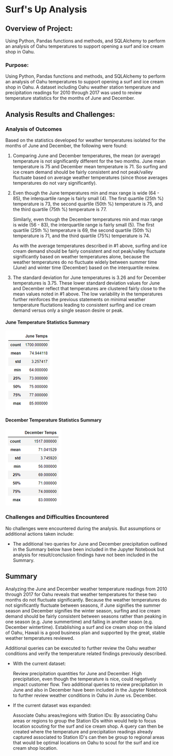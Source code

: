 # Surf's Up Analysis

## Overview of Project:

Using Python, Pandas functions and methods, and SQLAlchemy to perform an analysis of Oahu temperatures to support opening a surf and ice cream shop in Oahu.  

### Purpose:

Using Python, Pandas functions and methods, and SQLAlchemy to perform an analysis of Oahu temperatures to support opening a surf and ice cream shop in Oahu.  A dataset including Oahu weather station temperature and precipitation readings for 2010 through 2017 was used to review temperature statistics for the months of June and December.

## Analysis Results and Challenges:

### Analysis of Outcomes 
Based on the statistics developed for weather temperatures isolated for the months of June and December, the following were found:

1. Comparing June and December temperatures, the mean (or average) temperature is not significantly different for the two months.  June mean temperature is 75 and December mean temperature is 71.  So surfing and ice cream demand should be fairly consistent and not peak/valley fluctuate based on average weather temperatures (since those averages temperatures do not vary significantly).

2. Even though the June temperatures min and max range is wide (64 - 85), the interquartile range is fairly small (4).  The first quartile (25th %) temperature is 73, the second quartile (50th %) temperature is 75, and the third quartile (75th %) temperature is 77.  

   Similarly, even though the December temperatures min and max range is wide (56 - 83), the interquartile range is fairly small (5).  The first quartile (25th %) temperature is 69, the second quartile (50th %) temperature is 71, and the third quartile (75%) temperature is 74.  

   As with the average temperatures described in #1 above, surfing and ice cream demand should be fairly consistent and not peak/valley fluctuate significantly based on weather temperatures alone, because the weather temperatures do no fluctuate widely between summer time (June) and winter time (December) based on the interquartile review.

3. The standard deviation for June temperatures is 3.26 and for December temperatures is 3.75.  These lower standard deviation values for June and December reflect that temperatures are clustered fairly close to the mean values noted in #1 above.  The low variability in the temperatures further reinforces the previous statements on minimal weather temperature fluctations leading to consistent surfing and ice cream demand versus only a single season desire or peak.

#### June Temperature Statistics Summary
![](images/June_Temps.png)
    

#### December Temperature Statistics Summary
![](images/Dec_Temps.png)


### Challenges and Difficulties Encountered

No challenges were encountered during the analysis. But assumptions or additional actions taken include:

* The additional two queries for June and December precipitation outlined in the Summary below have been included in the Jupyter Notebook but analysis for result/conclusion findings have not been included in the Summary.

## Summary

Analyzing the June and December weather temperature readings from 2010 through 2017 for Oahu reveals that weather temperatures for these two months do not fluctuate significantly.  Because the weather temperatures do not significantly fluctuate between seasons, if June signifies the summer season and December signifies the winter season, surfing and ice cream demand should be fairly consistent between seasons rather than peaking in one season (e.g. June summertime) and falling in another seaon (e.g. December wintertime).  Establishing a surf and ice cream shop on the island of Oahu, Hawaii is a good business plan and supported by the great, stable weather temperatures reviewed.

Additional queries can be executed to further review the Oahu weather conditions and verify the temperature related findings previously described.

* With the current dataset:
 
  Review precipitation quantities for June and December.  High precipitation, even though the temperature is nice, could negatively impact customer flow.  Two additional queries to review precipitation in June and also in December have been included in the Jupyter Notebook to further review weather conditions in Oahu in June vs. December.

* If the current dataset was expanded:

  Associate Oahu areas/regions with Station IDs:  By associating Oahu areas or regions to group the Station IDs within would help to focus location scouting for the surf and ice cream shop.  A query can then be created where the temperature and precipitation readings already captured associated to Station ID's can then be group to regional areas that would be optimal locations on Oahu to scout for the surf and ice cream shop location.
